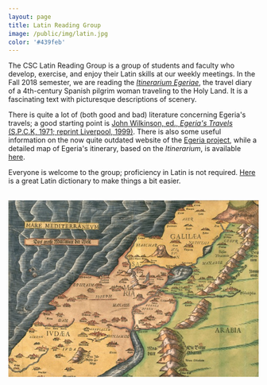 ```yaml
---
layout: page
title: Latin Reading Group
image: /public/img/latin.jpg
color: '#439feb'
---
```


The CSC Latin Reading Group is a group of students and faculty who develop, exercise, and enjoy their Latin skills at our weekly meetings. In the Fall 2018 semester, we are reading the <a href="http://www.thelatinlibrary.com/egeria.html" target="_blank">*Itinerarium Egeriae*</a>, the travel diary of a 4th-century Spanish pilgrim woman traveling to the Holy Land. It is a fascinating text with picturesque descriptions of scenery.

There is quite a lot of (both good and bad) literature concerning Egeria's travels; a good starting point is <a href="https://books.google.com/books/about/Egeria_s_Travels.html?id=451fAAAAMAAJ&source=kp_book_description" target="_blank">John Wilkinson, ed., *Egeria's Travels* (S.P.C.K, 1971; reprint Liverpool, 1999)</a>. There is also some useful information on the now quite outdated website of the <a href="http://www.egeriaproject.net/main.aspx" target="_blank">Egeria project</a>, while a detailed map of Egeria's itinerary, based on the *Itinerarium*, is available
<a href="http://worldmap.harvard.edu/maps/4249" target="_blank">here</a>.

Everyone is welcome to the group; proficiency in Latin is not required. <a href="http://logeion.uchicago.edu/index.html" target="_blank">Here</a> is a great Latin dictionary to make things a bit easier.

<br>

<img class="img-single" align="center" src="/public/img/Egeria.jpg" width="550">
